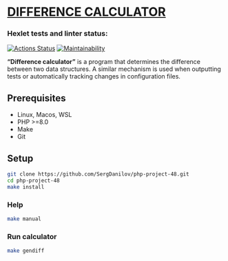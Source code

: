 # [DIFFERENCE CALCULATOR](https://github.com/SergDanilov/php-project-48/blob/main/README.md)

### Hexlet tests and linter status:
[![Actions Status](https://github.com/SergDanilov/php-project-48/actions/workflows/hexlet-check.yml/badge.svg)](https://github.com/SergDanilov/php-project-48/actions)
[![Maintainability](https://api.codeclimate.com/v1/badges/1a81f2a1520b5ac924ac/maintainability)](https://codeclimate.com/github/SergDanilov/php-project-48/maintainability)

<p><b>“Difference calculator”</b> is a program that determines the difference between two data structures. A similar mechanism is used when outputting tests or automatically tracking changes in configuration files.</p>

## Prerequisites

* Linux, Macos, WSL
* PHP >=8.0
* Make
* Git


## Setup

```bash
git clone https://github.com/SergDanilov/php-project-48.git
cd php-project-48
make install
```

### Help

```sh
make manual
```

### Run calculator

```sh
make gendiff
```